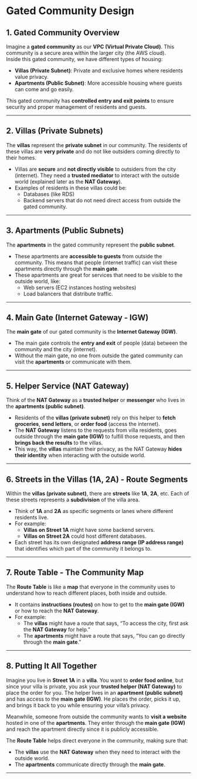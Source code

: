# Gated Community Design

## 1. Gated Community Overview
Imagine a **gated community** as our **VPC (Virtual Private Cloud)**. This community is a secure area within the larger city (the AWS cloud).  
Inside this gated community, we have different types of housing:
- **Villas (Private Subnet)**: Private and exclusive homes where residents value privacy.
- **Apartments (Public Subnet)**: More accessible housing where guests can come and go easily.

This gated community has **controlled entry and exit points** to ensure security and proper management of residents and guests.

---

## 2. Villas (Private Subnets)
The **villas** represent the **private subnet** in our community. The residents of these villas are **very private** and do not like outsiders coming directly to their homes.  
- Villas are **secure** and **not directly visible** to outsiders from the city (internet). They need a **trusted mediator** to interact with the outside world (explained later as the **NAT Gateway**).  
- Examples of residents in these villas could be:
  - Databases (like RDS)
  - Backend servers that do not need direct access from outside the gated community.

---

## 3. Apartments (Public Subnets)
The **apartments** in the gated community represent the **public subnet**.  
- These apartments are **accessible to guests** from outside the community. This means that people (internet traffic) can visit these apartments directly through the **main gate**.
- These apartments are great for services that need to be visible to the outside world, like:
  - Web servers (EC2 instances hosting websites)
  - Load balancers that distribute traffic.

---

## 4. Main Gate (Internet Gateway - IGW)
The **main gate** of our gated community is the **Internet Gateway (IGW)**.  
- The main gate controls the **entry and exit** of people (data) between the community and the city (internet).  
- Without the main gate, no one from outside the gated community can visit the **apartments** or communicate with them.

---

## 5. Helper Service (NAT Gateway)
Think of the **NAT Gateway** as a **trusted helper** or **messenger** who lives in the **apartments (public subnet)**.  
- Residents of the **villas (private subnet)** rely on this helper to **fetch groceries**, **send letters**, or **order food** (access the internet).  
- The **NAT Gateway** listens to the requests from villa residents, goes outside through the **main gate (IGW)** to fulfill those requests, and then **brings back the results** to the villas.  
- This way, the **villas** maintain their privacy, as the NAT Gateway **hides their identity** when interacting with the outside world.

---

## 6. Streets in the Villas (1A, 2A) - Route Segments
Within the **villas (private subnet)**, there are **streets** like **1A**, **2A**, etc. Each of these streets represents a **subdivision** of the villa area.  
- Think of **1A** and **2A** as specific segments or lanes where different residents live.  
- For example:
  - **Villas on Street 1A** might have some backend servers.
  - **Villas on Street 2A** could host different databases.
- Each street has its own designated **address range (IP address range)** that identifies which part of the community it belongs to.

---

## 7. Route Table - The Community Map
The **Route Table** is like a **map** that everyone in the community uses to understand how to reach different places, both inside and outside.  
- It contains **instructions (routes)** on how to get to the **main gate (IGW)** or how to reach the **NAT Gateway**.
- For example:
  - The **villas** might have a route that says, “To access the city, first ask the **NAT Gateway** for help.”
  - The **apartments** might have a route that says, “You can go directly through the **main gate**.”

---

## 8. Putting It All Together
Imagine you live in **Street 1A** in a **villa**. You want to **order food online**, but since your villa is private, you ask your **trusted helper (NAT Gateway)** to place the order for you. The helper lives in an **apartment (public subnet)** and has access to the **main gate (IGW)**. He places the order, picks it up, and brings it back to you while ensuring your villa’s privacy.

Meanwhile, someone from outside the community wants to **visit a website** hosted in one of the **apartments**. They enter through the **main gate (IGW)** and reach the apartment directly since it is publicly accessible.

The **Route Table** helps direct everyone in the community, making sure that:
- The **villas** use the **NAT Gateway** when they need to interact with the outside world.
- The **apartments** communicate directly through the **main gate**.

---
